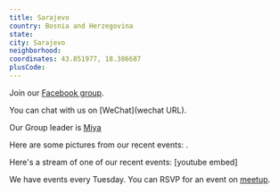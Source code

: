 ```yaml
---
title: Sarajevo
country: Bosnia and Herzegovina
state: 
city: Sarajevo
neighborhood: 
coordinates: 43.851977, 18.386687
plusCode:
---
```

Join our [Facebook group](https://www.facebook.com/groups/free.code.camp.sarajevo).

You can chat with us on [WeChat](wechat URL).

Our Group leader is [Miya](freecodecamp.org/miya)

Here are some pictures from our recent events:
![]().

Here's a stream of one of our recent events:
[youtube embed]

We have events every Tuesday. You can RSVP for an event on [meetup](meetupurl).
